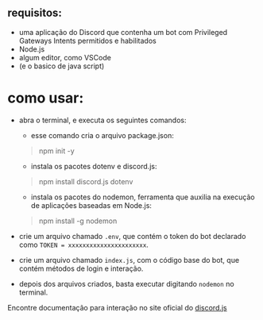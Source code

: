 ## requisitos:
- uma aplicação do Discord que contenha um bot com Privileged Gateways Intents permitidos e habilitados 
- Node.js
- algum editor, como VSCode
- (e o basico de java script)

# como usar:
- abra o terminal, e executa os seguintes comandos:
  - esse comando cria o arquivo package.json:
  > npm init -y
  
  - instala os pacotes dotenv e discord.js:
  > npm install discord.js dotenv
  
  - instala os pacotes do nodemon, ferramenta que auxilia na execução de aplicações baseadas em Node.js:
  > npm install -g nodemon

- crie um arquivo chamado ```.env```, que contém o token do bot declarado como ```TOKEN = xxxxxxxxxxxxxxxxxxxxxx```.
- crie um arquivo chamado ```index.js```, com o código base do bot, que contém métodos de login e interação.
- depois dos arquivos criados, basta executar digitando ```nodemon``` no terminal.

Encontre documentação para interação no site oficial do [discord.js](https://discord.js.org/#/)
